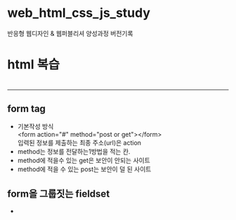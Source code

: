 # web_html_css_js_study
반응형 웹디자인 &amp; 웹퍼블리셔 양성과정 버전기록

<!DOCTYPE html>
<html lang="kr">
<head>
  <meta charset="UTF-8" content="">
  <meta name="description" content="">
  <meta name="keywords" content="">
  <title></title>
</head>
<body>
  <h1>html 복습<h1>
  <hr>
  <h2>form tag</h2>
   <ul>
    <li>기본작성 방식<br><span> &ltform action="#" method="post or get"&gt&lt/form&gt</span></li>
    <ll>입력된 정보를 제출하는 최종 주소(url)은 action</li>
    <li>method는 정보를 전달하는1방법을 적는 칸.</li>
    <li>method에 적을수 있는 get은 보안이 안되는 사이트</i>
    <li>method에 적을 수 있는 post는 보안이 덜 된 사이트</li>
  </ul>
  <h2>form을 그룹짓는 fieldset</h2>
    <ul>
      <li>
</body>
